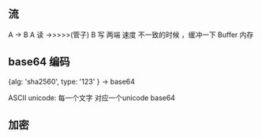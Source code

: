 ## 流
A -> B
A 读 ->>>>>(管子) B 写
两端 速度 不一致的时候 ，缓冲一下
Buffer 内存

## base64 编码
{alg: 'sha2560', type: '123' } -> base64

ASCII
unicode: 每一个文字 对应一个unicode
base64

## 加密
